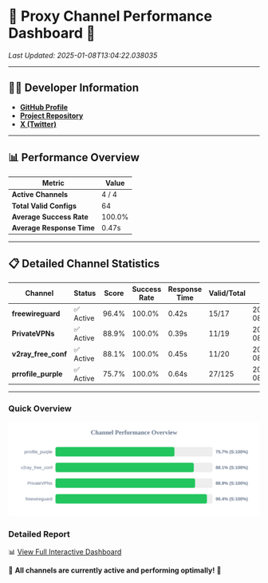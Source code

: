 # 🌟 Proxy Channel Performance Dashboard 🌟

_Last Updated: 2025-01-08T13:04:22.038035_

---

## 👩‍💻 Developer Information

- **[GitHub Profile](https://github.com/4n0nymou3)**  
- **[Project Repository](https://github.com/4n0nymou3/multi-proxy-config-fetcher)**  
- **[X (Twitter)](https://x.com/4n0nymou3)**  

---

## 📊 Performance Overview

| Metric                | Value       |
|-----------------------|-------------|
| **Active Channels**   | 4 / 4       |
| **Total Valid Configs** | 64          |
| **Average Success Rate** | 100.0%      |
| **Average Response Time** | 0.47s       |

---

## 📋 Detailed Channel Statistics

| Channel          | Status     | Score  | Success Rate | Response Time | Valid/Total | Last Success               |
|------------------|------------|--------|--------------|---------------|-------------|----------------------------|
| **freewireguard**  | ✅ Active  | 96.4%  | 100.0% | 0.42s         | 15/17       | 2025-01-08T13:04:22.036149 |
| **PrivateVPNs**  | ✅ Active  | 88.9%  | 100.0% | 0.39s         | 11/19       | 2025-01-08T13:04:21.590174 |
| **v2ray_free_conf**  | ✅ Active  | 88.1%  | 100.0% | 0.45s         | 11/20       | 2025-01-08T13:04:21.166104 |
| **prrofile_purple**  | ✅ Active  | 75.7%  | 100.0% | 0.64s         | 27/125       | 2025-01-08T13:04:20.616270 |

---

### Quick Overview
<div align="center">
  <a href="https://raw.githubusercontent.com/nullluser/NullRepo/refs/heads/main/assets/channel_stats_chart.svg">
    <img src="https://raw.githubusercontent.com/nullluser/NullRepo/refs/heads/main/assets/channel_stats_chart.svg" alt="Source Performance Statistics" width="800">
  </a>
</div>

### Detailed Report
📊 [View Full Interactive Dashboard](https://htmlpreview.github.io/?https://github.com/nullluser/NullRepo/blob/main/assets/performance_report.html)

🎉 **All channels are currently active and performing optimally!** 🎉
